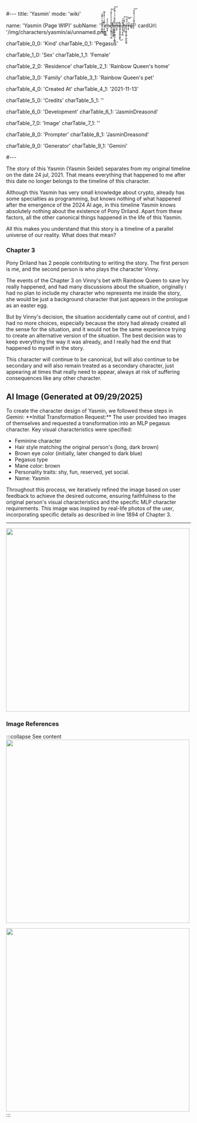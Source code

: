 #---
title: 'Yasmin'
mode: 'wiki'

name: 'Yasmin (Page WIP)'
subName: 'T̷͕̺͈̲̋͗̓̈͗͌̅͛̚ͅi̴̩̝̠͖̥͕͊̄̊͑͗͐̌͐͊̃͘͜m̴̫͔͓̀͐̊̈́e̷̡̛͙̰͚̙̼̣̜͔̪̊̀̓̔̑̔̀͒͊̈́͘̚͘͝l̵̨͎̬̝̻͚͎̻̋͑i̶̛̯̮͚̗̼̗͖̺̤̥̤͙͇̱̒̆̂̌̑̈́́͑́͌́̀͝n̶̨̡̖̂͝ȩ̷̪̩̭͍͈̲̗̭̺̙͆͐͜ ̸̨̧̥͕̮͕̪͒̐̒͛͘ë̵͕̗̼̲̤̓̌̆̈́͠r̶̢̡̧͈͈̝͖̠̹̺̯̤͍̪̥̈́̈́̅͘͠͝ŕ̶͙͙̽o̴̘͝r̷͈̈̔̃͂͛̈́̈́̌͒͋͝'
cardUrl: '/img/characters/yasmin/ai/unnamed.png'

charTable_0_0: 'Kind'
charTable_0_1: 'Pegasus'

charTable_1_0: 'Sex'
charTable_1_1: 'Female'

charTable_2_0: 'Residence'
charTable_2_1: 'Rainbow Queen's home'

charTable_3_0: 'Family'
charTable_3_1: 'Rainbow Queen's pet'

charTable_4_0: 'Created At'
charTable_4_1: '2021-11-13'

charTable_5_0: 'Credits'
charTable_5_1: ''

charTable_6_0: 'Development'
charTable_6_1: 'JasminDreasond'

charTable_7_0: 'Image'
charTable_7_1: ''

charTable_8_0: 'Prompter'
charTable_8_1: 'JasminDreasond'

charTable_9_0: 'Generator'
charTable_9_1: 'Gemini'

#---

The story of this Yasmin (Yasmin Seidel) separates from my original timeline on the date 24 jul, 2021. 
That means everything that happened to me after this date no longer belongs to the timeline of this character.

Although this Yasmin has very small knowledge about crypto, already has some specialties as programming, but knows nothing of what happened after the emergence of 
the 2024 AI age, in this timeline Yasmin knows absolutely nothing about the existence of Pony Driland. Apart from these factors, all the other canonical things happened in the life of this Yasmin.

All this makes you understand that this story is a timeline of a parallel universe of our reality. What does that mean?

### Chapter 3

Pony Driland has 2 people contributing to writing the story. The first person is me, and the second person is who plays the character Vinny.

The events of the Chapter 3 on Vinny's bet with Rainbow Queen to save Ivy really happened, and had many discussions about the situation, originally i had no plan to include my character who represents me inside the story, she would be just a background character that just appears in the prologue as an easter egg.

But by Vinny's decision, the situation accidentally came out of control, and I had no more choices, especially because the story had already created all the sense for the situation, and it would not be the same experience trying to create an alternative version of the situation. The best decision was to keep everything the way it was already, and I really had the end that happened to myself in the story.

This character will continue to be canonical, but will also continue to be secondary and will also remain treated as a secondary character, just appearing at times that really need to appear, always at risk of suffering consequences like any other character.

## AI Image (Generated at 09/29/2025)
<span class="made-by-ai">
To create the character design of Yasmin, we followed these steps in Gemini:
</span>
<span class="made-by-ai">
**Initial Transformation Request:** The user provided two images of themselves and requested a transformation into an MLP pegasus character. Key visual characteristics were specified:
</span>

<span class="made-by-ai">

* Feminine character
* Hair style matching the original person's (long, dark brown)
* Brown eye color (initially, later changed to dark blue)
* Pegasus type
* Mane color: brown
* Personality traits: shy, fun, reserved, yet social.
* Name: Yasmin

</span>

<span class="made-by-ai">
Throughout this process, we iteratively refined the image based on user feedback to achieve the desired outcome, ensuring faithfulness to the original person's visual characteristics and the specific MLP character requirements.
</span>

<span class="made-by-ai">
This image was inspired by real-life photos of the user, incorporating specific details as described in line 1894 of Chapter 3.
</span>

<hr/>

<img src="/img/characters/yasmin/ai/unnamed.png" height="500">

### Image References
:::collapse See content
<img src="/img/characters/yasmin/reference/20170523_103346.jpg" height="500">

<img src="/img/characters/yasmin/reference/Discord_aDZboLdTd2.png" height="500">
:::